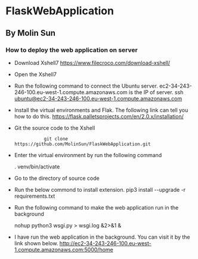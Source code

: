 # FlaskWebApplication
## By Molin Sun

### How to deploy the web application on server
* Download Xshell7 
https://www.filecroco.com/download-xshell/
* Open the Xshell7 
* Run the following command to connect the Ubuntu server. ec2-34-243-246-100.eu-west-1.compute.amazonaws.com is the IP of server.
ssh ubuntu@ec2-34-243-246-100.eu-west-1.compute.amazonaws.com
* Install the virtual environments and Flak. The following link can tell you how to do this.
 https://flask.palletsprojects.com/en/2.0.x/installation/ 
* Git the source code to the Xshell
 
                 git clone https://github.com/MolinSun/FlaskWebApplication.git 
* Enter the virtual environment by run the following command

    . venv/bin/activate
* Go to the directory of source code
* Run the below commond to install extension.
pip3 install --upgrade -r requirements.txt
* Run the following command to make the web application run in the background

    nohup python3 wsgi.py > wsgi.log &2>&1 &
* I have run the web application in the background. You can visit it by the link shown below.
http://ec2-34-243-246-100.eu-west-1.compute.amazonaws.com:5000/home 

